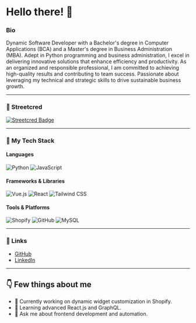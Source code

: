 # Hello there! 👋

### Bio  
Dynamic Software Developer with a Bachelor's degree in Computer Applications (BCA) and a Master's degree in Business Administration (MBA). Adept in Python programming and business administration, I excel in delivering innovative solutions that enhance efficiency and productivity. As an organized and responsible professional, I am committed to achieving high-quality results and contributing to team success. Passionate about leveraging my technical and strategic skills to drive sustainable business growth.

---

### 🌟 Streetcred  
<a href="https://www.tublian.com/profile/M-Premnath?ss=true"><img src="https://rd3ps1doua.execute-api.us-east-1.amazonaws.com/dev/ft/profile/streetcred/badge/M-Premnath?type=without_score" alt="Streetcred Badge"></a>

---

### 🚀 My Tech Stack  

#### Languages  
<p>
  <img src="https://img.shields.io/badge/Python-3776AB?style=for-the-badge&logo=python&logoColor=white" alt="Python" />
  <img src="https://img.shields.io/badge/JavaScript-F7DF1E?style=for-the-badge&logo=javascript&logoColor=black" alt="JavaScript" />
</p>

#### Frameworks & Libraries  
<p>
  <img src="https://img.shields.io/badge/Vue.js-35495E?style=for-the-badge&logo=vue.js&logoColor=4FC08D" alt="Vue.js" />
  <img src="https://img.shields.io/badge/React-20232A?style=for-the-badge&logo=react&logoColor=61DAFB" alt="React" />
  <img src="https://img.shields.io/badge/Tailwind%20CSS-06B6D4?style=for-the-badge&logo=tailwindcss&logoColor=white" alt="Tailwind CSS" />
</p>

#### Tools & Platforms  
<p>
  <img src="https://img.shields.io/badge/Shopify-7AB55C?style=for-the-badge&logo=shopify&logoColor=white" alt="Shopify" />
  <img src="https://img.shields.io/badge/GitHub-181717?style=for-the-badge&logo=github&logoColor=white" alt="GitHub" />
  <img src="https://img.shields.io/badge/MySQL-4479A1?style=for-the-badge&logo=mysql&logoColor=white" alt="MySQL" />
</p>

---


### 🔗 Links  
- [GitHub](https://github.com/M-Premnath)  
- [LinkedIn](https://www.linkedin.com/in/premnath-m)

---

## 👇 Few things about me  
- 🔭 Currently working on dynamic widget customization in Shopify.  
- 🌱 Learning advanced React.js and GraphQL.  
- 💬 Ask me about frontend development and automation.  

